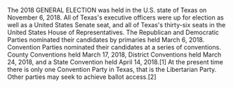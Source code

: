 The 2018 GENERAL ELECTION was held in the U.S. state of Texas on November 6, 2018. All of Texas's executive officers were up for election as well as a United States Senate seat, and all of Texas's thirty-six seats in the United States House of Representatives. The Republican and Democratic Parties nominated their candidates by primaries held March 6, 2018. Convention Parties nominated their candidates at a series of conventions. County Conventions held March 17, 2018, District Conventions held March 24, 2018, and a State Convention held April 14, 2018.[1] At the present time there is only one Convention Party in Texas, that is the Libertarian Party. Other parties may seek to achieve ballot access.[2]
